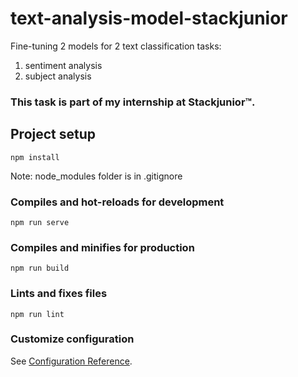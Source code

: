 # text-analysis-model-stackjunior
Fine-tuning 2 models for 2 text classification tasks: 
1. sentiment analysis
2. subject analysis

### This task is part of my internship at Stackjunior™.

## Project setup
```
npm install
```

Note: node_modules folder is in .gitignore
### Compiles and hot-reloads for development
```
npm run serve
```

### Compiles and minifies for production
```
npm run build
```

### Lints and fixes files
```
npm run lint
```

### Customize configuration
See [Configuration Reference](https://cli.vuejs.org/config/).